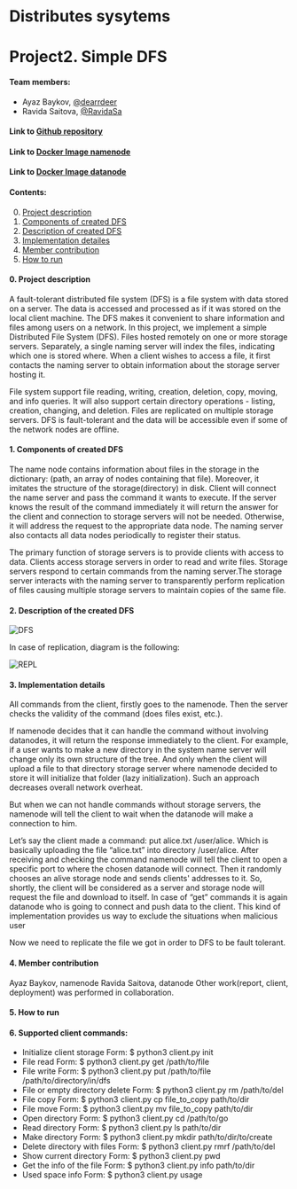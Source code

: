 # Distributes sysytems
# Project2. Simple DFS

#### Team members:
* Ayaz Baykov, [@dearrdeer](@dearrdeer)
* Ravida Saitova, [@RavidaSa](@RavidaSa)

#### Link to [Github repository](https://github.com/dearrdeer/dist_fs)
#### Link to [Docker Image namenode](https://hub.docker.com/repository/docker/deardeer322/namenode)
#### Link to [Docker Image datanode](https://hub.docker.com/repository/docker/deardeer322/datanode)

#### Contents:
0. [Project description ](#anchors-in-markdown)
1. [Components of created DFS](#components)
2. [Description of created DFS](#dfs)
3. [Implementation detailes](#implementation)
4. [Member contribution](#member)
5. [How to run](#how)

#### 0. __Project description__ <a name="anchors-in-markdown"></a>

A fault-tolerant distributed file system (DFS) is a file system with data stored on a server. The data is accessed and processed as if it was stored on the local client machine. The DFS makes it convenient to share information and files among users on a network.  In this project, we implement a simple Distributed File System (DFS). Files hosted remotely on one or more storage servers. Separately, a single naming server will index the files, indicating which one is stored where. When a client wishes to access a file, it first contacts the naming server to obtain information about the storage server hosting it. 

File system support file reading, writing, creation, deletion, copy, moving, and info queries. It will also support certain directory operations - listing, creation, changing, and deletion. Files are replicated on multiple storage servers. DFS is fault-tolerant and the data will be accessible even if some of the network nodes are offline.

#### 1. __Components of created DFS__ <a name="components"></a>

The name node contains information about files in the storage in the dictionary: (path, an array of nodes containing that file). Moreover, it imitates the structure of the storage(directory) in disk. Client will connect the name server and pass the command it wants to execute. If the server knows the result of the command immediately it will return the answer for the client and connection to storage servers will not be needed. Otherwise, it will address the request to the appropriate data node. The naming server also contacts all data nodes periodically to register their status.

The primary function of storage servers is to provide clients with access to data. Clients access storage servers in order to read and write files. Storage servers respond to certain commands from the naming server.The storage server interacts with the naming server to transparently perform replication of files causing multiple storage servers to maintain copies of the same file.

#### 2. __Description of the created DFS__ <a name="dfs"></a>

![DFS](https://i.ibb.co/F0ymwSw/DFS-1.png)
<div style="page-break-after: always;"></div>

In case of replication, diagram is the following:

![REPL](https://i.ibb.co/GcHzdzD/DFS.png)     
<div style="page-break-after: always;"></div>
                      
#### 3. __Implementation details__ <a name="implementation"></a>

All commands from the client, firstly goes to the namenode. Then the server checks the validity of the command (does files exist, etc.).

If namenode decides that it can handle the command without involving datanodes, it will return the response immediately to the client. For example, if a user wants to make a new directory in the system name server will change only its own structure of the tree. And only when the client will upload a file to that directory storage server where namenode decided to store it will initialize that folder (lazy initialization). Such an approach decreases overall network overheat.

But when we can not handle commands without storage servers, the namenode will tell the client to wait when the datanode will make a connection to him.

Let’s say the client made a command: put alice.txt /user/alice.  Which is basically uploading the file “alice.txt” into directory /user/alice. After receiving and checking the command namenode will tell the client to open a specific port to where the chosen datanode will connect. Then it randomly chooses an alive storage node and sends clients' addresses to it. So, shortly, the client will be considered as a server and storage node will request the file and download to itself. In case of “get” commands it is again datanode who is going to connect and push data to the client. This kind of implementation provides us way to exclude the situations when malicious user 

Now we need to replicate the file we got in order to DFS to be fault tolerant. 
#### 4. __Member contribution__ <a name="member"></a>
Ayaz Baykov, namenode
Ravida Saitova, datanode
Other work(report, client, deployment) was performed in collaboration.
#### 5. __How to run__ <a name="how"></a>
#### 6. Supported client commands:
* Initialize client storage
  Form: $ python3 client.py init
* File read
Form: $ python3 client.py get /path/to/file
* File write
Form: $ python3 client.py put /path/to/file /path/to/directory/in/dfs
* File or empty directory delete
Form: $ python3 client.py rm /path/to/del
* File copy
Form: $ python3 client.py cp file_to_copy path/to/dir
* File move
Form: $ python3 client.py mv file_to_copy path/to/dir
* Open directory
Form: $ python3 client.py cd /path/to/go
* Read directory
Form: $ python3 client.py ls path/to/dir
* Make directory 
Form: $ python3 client.py mkdir path/to/dir/to/create
* Delete directory with files
Form: $ python3 client.py rmrf /path/to/del
* Show current directory 
Form: $ python3 client.py pwd
* Get the info of the file 
Form: $ python3 client.py info path/to/dir
* Used space info
Form: $ python3 client.py usage


